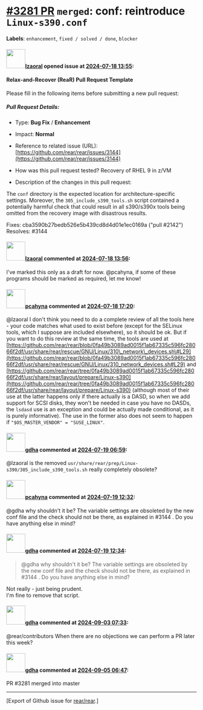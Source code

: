 [\#3281 PR](https://github.com/rear/rear/pull/3281) `merged`: conf: reintroduce `Linux-s390.conf`
=================================================================================================

**Labels**: `enhancement`, `fixed / solved / done`, `blocker`

#### <img src="https://avatars.githubusercontent.com/u/48823770?v=4" width="50">[lzaoral](https://github.com/lzaoral) opened issue at [2024-07-18 13:55](https://github.com/rear/rear/pull/3281):

#### Relax-and-Recover (ReaR) Pull Request Template

Please fill in the following items before submitting a new pull request:

##### Pull Request Details:

-   Type: **Bug Fix** / **Enhancement**

-   Impact: **Normal**

-   Reference to related issue (URL):
    [https://github.com/rear/rear/issues/3144](https://github.com/rear/rear/issues/3144)

-   How was this pull request tested? Recovery of RHEL 9 in z/VM

-   Description of the changes in this pull request:

The `conf` directory is the expected location for architecture-specific
settings. Moreover, the `305_include_s390_tools.sh` script contained a
potentially harmful check that could result in all s390/s390x tools
being omitted from the recovery image with disastrous results.

Fixes: cba3590b27bedb526e5b439cd8d4d01e1ec0169a ("pull \#2142")   
Resolves: \#3144

#### <img src="https://avatars.githubusercontent.com/u/48823770?v=4" width="50">[lzaoral](https://github.com/lzaoral) commented at [2024-07-18 13:56](https://github.com/rear/rear/pull/3281#issuecomment-2236597590):

I've marked this only as a draft for now. @pcahyna, if some of these
programs should be marked as required, let me know!

#### <img src="https://avatars.githubusercontent.com/u/26300485?u=9105d243bc9f7ade463a3e52e8dd13fa67837158&v=4" width="50">[pcahyna](https://github.com/pcahyna) commented at [2024-07-18 17:20](https://github.com/rear/rear/pull/3281#issuecomment-2237116877):

@lzaoral I don't think you need to do a complete review of all the tools
here - your code matches what used to exist before (except for the
SELinux tools, which I suppose are included elsewhere), so it should be
ok. But if you want to do this review at the same time, the tools are
used at
[https://github.com/rear/rear/blob/0fa49b3089ad0015f1ab67335c596fc28066f2df/usr/share/rear/rescue/GNU/Linux/310\_network\_devices.sh\#L29](https://github.com/rear/rear/blob/0fa49b3089ad0015f1ab67335c596fc28066f2df/usr/share/rear/rescue/GNU/Linux/310_network_devices.sh#L29)
and
[https://github.com/rear/rear/tree/0fa49b3089ad0015f1ab67335c596fc28066f2df/usr/share/rear/layout/prepare/Linux-s390](https://github.com/rear/rear/tree/0fa49b3089ad0015f1ab67335c596fc28066f2df/usr/share/rear/layout/prepare/Linux-s390)
(although most of their use at the latter happens only if there actually
is a DASD, so when we add support for SCSI disks, they won't be needed
in case you have no DASDs, the `lsdasd` use is an exception and could be
actually made conditional, as it is purely informative). The use in the
former also does not seem to happen if
`"$OS_MASTER_VENDOR" = "SUSE_LINUX"`.

#### <img src="https://avatars.githubusercontent.com/u/888633?u=cdaeb31efcc0048d3619651aa18dd4b76e636b21&v=4" width="50">[gdha](https://github.com/gdha) commented at [2024-07-19 06:59](https://github.com/rear/rear/pull/3281#issuecomment-2238502968):

@lzaoral is the removed
`usr/share/rear/prep/Linux-s390/305_include_s390_tools.sh` really
completely obsolete?

#### <img src="https://avatars.githubusercontent.com/u/26300485?u=9105d243bc9f7ade463a3e52e8dd13fa67837158&v=4" width="50">[pcahyna](https://github.com/pcahyna) commented at [2024-07-19 12:32](https://github.com/rear/rear/pull/3281#issuecomment-2239039328):

@gdha why shouldn't it be? The variable settings are obsoleted by the
new conf file and the check should not be there, as explained in \#3144
. Do you have anything else in mind?

#### <img src="https://avatars.githubusercontent.com/u/888633?u=cdaeb31efcc0048d3619651aa18dd4b76e636b21&v=4" width="50">[gdha](https://github.com/gdha) commented at [2024-07-19 12:34](https://github.com/rear/rear/pull/3281#issuecomment-2239042489):

> @gdha why shouldn't it be? The variable settings are obsoleted by the
> new conf file and the check should not be there, as explained in
> \#3144 . Do you have anything else in mind?

Not really - just being prudent.  
I'm fine to remove that script.

#### <img src="https://avatars.githubusercontent.com/u/888633?u=cdaeb31efcc0048d3619651aa18dd4b76e636b21&v=4" width="50">[gdha](https://github.com/gdha) commented at [2024-09-03 07:33](https://github.com/rear/rear/pull/3281#issuecomment-2325801215):

@rear/contributors When there are no objections we can perform a PR
later this week?

#### <img src="https://avatars.githubusercontent.com/u/888633?u=cdaeb31efcc0048d3619651aa18dd4b76e636b21&v=4" width="50">[gdha](https://github.com/gdha) commented at [2024-09-05 06:47](https://github.com/rear/rear/pull/3281#issuecomment-2330735975):

PR \#3281 merged into master

------------------------------------------------------------------------

\[Export of Github issue for
[rear/rear](https://github.com/rear/rear).\]
